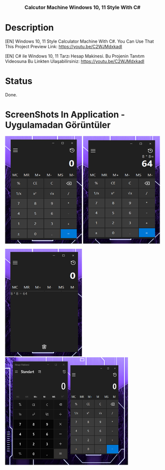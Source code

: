 <h3 align="center">Calcutor Machine Windows 10, 11 Style With C# </h3> 

# Description 

[EN] Windows 10, 11 Style Calculator Machine With C#. You Can Use That This Project Preview Link: https://youtu.be/C2WJMdxkadI


[EN] C# ile Windows 10, 11 Tarzı Hesap Makinesi. Bu Projenin Tanıtım Videosuna Bu Linkten Ulaşabilirsiniz: https://youtu.be/C2WJMdxkadI


# Status 

Done. 

# ScreenShots In Application - Uygulamadan Görüntüler

<img src="CM1.png" width="250" height="350"/> <img src="CM2.png" width="250" height="350"/> <br>   

<img src="CM3.png" width="250" height="350"/> <img src="CM4.png" width="400" height="350"/> <br>   

